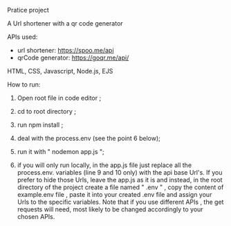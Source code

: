 Pratice project

A Url shortener with a qr code generator

APIs used:

- url shortener: https://spoo.me/api
- qrCode generator: https://goqr.me/api/

HTML, CSS, Javascript, Node.js, EJS

How to run:
1. Open root file in code editor ;
2. cd to root directory ;
3. run npm install ;
4. deal with the process.env (see the point 6 below);
5. run it with " nodemon app.js ";

6. if you will only run locally, in the app.js file just replace all the process.env. variables (line 9 and 10 only) with the api base Url's.
If you prefer to hide those Urls, leave the app.js as it is and instead, in the root directory of the project create a file named " .env " , copy the content of example.env file , paste it into your created .env file and assign your Urls to the specific variables. Note that if you use different APIs , the get requests will need, most likely to be changed accordingly to your chosen APIs.
